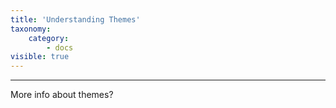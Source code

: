 ```yaml
---
title: 'Understanding Themes'
taxonomy:
    category:
        - docs
visible: true
---
```


---

More info about themes?